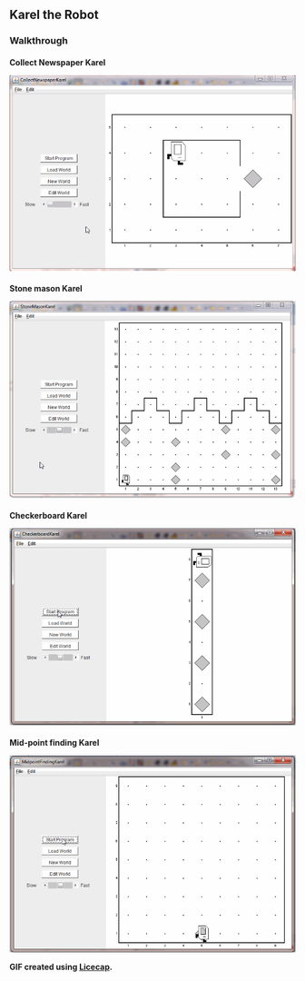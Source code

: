 <h2> Karel the Robot </h2>
<h3> Walkthrough </h3>
<h4>Collect Newspaper Karel</p>
<img src="https://github.com/DeepaBekal/Java/blob/master/CS106A/Karel/Images/CollectNewspaperKarel.gif" alt="Collect Newspaper Karel"/>
<h4>Stone mason Karel</p>
<img src="https://github.com/DeepaBekal/Java/blob/master/CS106A/Karel/Images/StoneMasonKarel.gif" alt="Stone mason Karel" />
<h4>Checkerboard Karel</p>
<img src="https://github.com/DeepaBekal/Java/blob/master/CS106A/Karel/Images/CheckerboardKarel.gif" alt="Checkerboard Karel" />
<h4>Mid-point finding Karel</p>
<img src="https://github.com/DeepaBekal/Java/blob/master/CS106A/Karel/Images/MidpointFindingKarel.gif" alt="Mid-point finding Karel" />


GIF created using <a href="http://www.cockos.com/licecap/">Licecap</a>.
